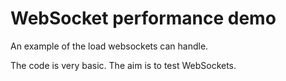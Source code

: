 # WebSocket performance demo

An example of the load websockets can handle.

The code is very basic. The aim is to test WebSockets.
